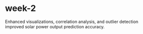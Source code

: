 # week-2
Enhanced visualizations, correlation analysis, and outlier detection improved solar power output prediction accuracy.
